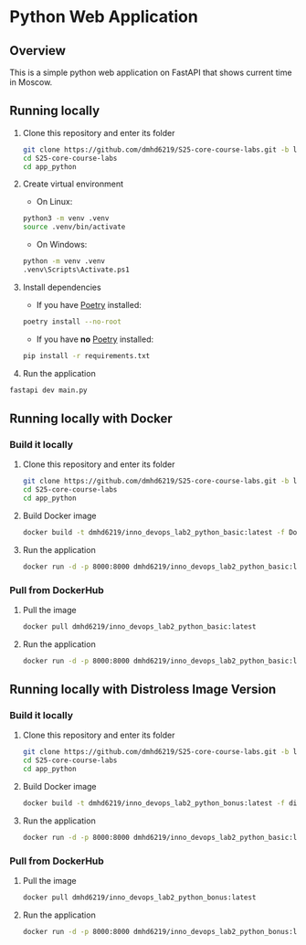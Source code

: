 # Python Web Application

## Overview

This is a simple python web application on FastAPI that shows current time in Moscow.

## Running locally

1. Clone this repository and enter its folder

    ```bash
    git clone https://github.com/dmhd6219/S25-core-course-labs.git -b lab1
    cd S25-core-course-labs
    cd app_python
    ```

2. Create virtual environment

   * On Linux:
   
    ```bash
    python3 -m venv .venv
    source .venv/bin/activate
    ```
   
   * On Windows:
   ```bash
   python -m venv .venv
   .venv\Scripts\Activate.ps1
   ```

3. Install dependencies

   * If you have [Poetry](https://python-poetry.org/docs/) installed:

    ```bash
    poetry install --no-root
    ```

   * If you have **no** [Poetry](https://python-poetry.org/docs/) installed:

    ```bash
    pip install -r requirements.txt
    ```

4. Run the application

```bash
fastapi dev main.py
```

## Running locally with Docker

### Build it locally

1. Clone this repository and enter its folder
    ```bash
    git clone https://github.com/dmhd6219/S25-core-course-labs.git -b lab1
    cd S25-core-course-labs
    cd app_python
    ```

2. Build Docker image
   ```bash
   docker build -t dmhd6219/inno_devops_lab2_python_basic:latest -f Dockerfile .
   ```

3. Run the application
   ```bash
   docker run -d -p 8000:8000 dmhd6219/inno_devops_lab2_python_basic:latest
   ```

### Pull from DockerHub

1. Pull the image
   ```bash
   docker pull dmhd6219/inno_devops_lab2_python_basic:latest
   ```

2. Run the application
   
   ```bash
   docker run -d -p 8000:8000 dmhd6219/inno_devops_lab2_python_basic:latest
   ```
   
## Running locally with Distroless Image Version

### Build it locally

1. Clone this repository and enter its folder
    ```bash
    git clone https://github.com/dmhd6219/S25-core-course-labs.git -b lab1
    cd S25-core-course-labs
    cd app_python
    ```

2. Build Docker image
   ```bash
   docker build -t dmhd6219/inno_devops_lab2_python_bonus:latest -f distroless.Dockerfile .
   ```

3. Run the application
   ```bash
   docker run -d -p 8000:8000 dmhd6219/inno_devops_lab2_python_basic:latest
   ```


### Pull from DockerHub

1. Pull the image
   ```bash
   docker pull dmhd6219/inno_devops_lab2_python_bonus:latest
   ```

2. Run the application

   ```bash
   docker run -d -p 8000:8000 dmhd6219/inno_devops_lab2_python_bonus:latest
   ```